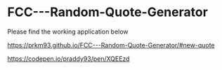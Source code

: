 # FCC---Random-Quote-Generator

Please find the working application below

https://prkm93.github.io/FCC---Random-Quote-Generator/#new-quote

https://codepen.io/praddy93/pen/XQEEzd

